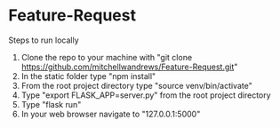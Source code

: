 # Feature-Request

Steps to run locally
1. Clone the repo to your machine with "git clone https://github.com/mitchellwandrews/Feature-Request.git"
2. In the static folder type "npm install"
3. From the root project directory type "source venv/bin/activate"
4. Type "export FLASK_APP=server.py" from the root project directory
5. Type "flask run"
6. In your web browser navigate to "127.0.0.1:5000"
